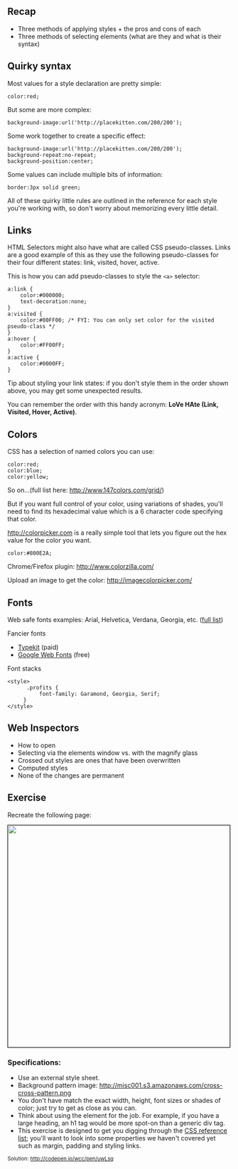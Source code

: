 <!-- https://docs.google.com/a/susanbuck.net/document/d/1xx1_8sEHrPHr20pDHWa8XdS9yzLvKDp5ZaL-UusB7jk/edit -->

## Recap
* Three methods of applying styles + the pros and cons of each
* Three methods of selecting elements (what are they and what is their syntax)




## Quirky syntax
Most values for a style declaration are pretty simple:

	color:red;

But some are more complex:

	background-image:url('http://placekitten.com/200/200');

Some work together to create a specific effect:

	background-image:url('http://placekitten.com/200/200');
	background-repeat:no-repeat;
	background-position:center;

Some values can include multiple bits of information:

	border:3px solid green;

All of these quirky little rules are outlined in the reference for each style you're working with, so don't worry about memorizing every little detail.




## Links
HTML Selectors might also have what are called CSS pseudo-classes. Links are a good example of this as they use the following pseudo-classes for their four different states: link, visited, hover, active.

This is how you can add pseudo-classes to style the `<a>` selector:

	a:link {
		color:#000000;
	 	text-decoration:none;
	}    
	a:visited {
		color:#00FF00; /* FYI: You can only set color for the visited pseudo-class */
	}
	a:hover {
		color:#FF00FF;
	}
	a:active {
		color:#0000FF;
	}

Tip about styling your link states: if you don't style them in the order shown above, you may get some unexpected results.

You can remember the order with this handy acronym: **LoVe HAte (Link, Visited, Hover, Active)**.




## Colors
CSS has a selection of named colors you can use:

	color:red;
	color:blue;
	color:yellow;
	
So on...(full list here: <http://www.147colors.com/grid/>)

But if you want full control of your color, using variations of shades, you'll need to find its hexadecimal value which is a 6 character code specifying that color.

<http://colorpicker.com> is a really simple tool that lets you figure out the hex value for the color you want.

	color:#800E2A;
	
Chrome/Firefox plugin: <http://www.colorzilla.com/>

Upload an image to get the color: <http://imagecolorpicker.com/>
	
## Fonts
Web safe fonts examples: Arial, Helvetica, Verdana, Georgia, etc. ([full list](http://www.ampsoft.net/webdesign-l/WindowsMacFonts.html))

Fancier fonts

* [Typekit](http://typekit.com) (paid) 
* [Google Web Fonts](http://www.google.com/fonts) (free) 

Font stacks

	<style>
		  .profits {
			  font-family: Garamond, Georgia, Serif;
		 }
	</style>





## Web Inspectors
* How to open
* Selecting via the elements window vs. with the magnify glass
* Crossed out styles are ones that have been overwritten
* Computed styles
* None of the changes are permanent





## Exercise

Recreate the following page:

<img src='http://making-the-internet.s3.amazonaws.com/css-basics-exercise.png?2x' width='500' style='border:1px solid black'>

### Specifications:

* Use an external style sheet.
* Background pattern image: <http://misc001.s3.amazonaws.com/cross-cross-pattern.png>
* You don't have match the exact width, height, font sizes or shades of color; just try to get as close as you can.
* Think about using the element for the job. For example, if you have a large heading, an h1 tag would be more spot-on than a generic div tag.
* This exercise is designed to get you digging through the [CSS reference list](https://developer.mozilla.org/en-US/docs/Web/CSS/Reference); you'll want to look into some properties we haven't covered yet such as margin, padding and styling links.

<small>Solution: <http://codepen.io/wcc/pen/uwLsq></small>
